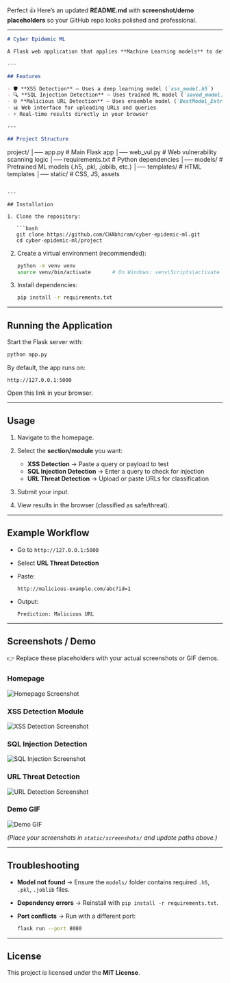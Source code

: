 Perfect 👍
Here’s an updated **README.md** with **screenshot/demo placeholders** so your GitHub repo looks polished and professional.

---

```markdown
# Cyber Epidemic ML

A Flask web application that applies **Machine Learning models** to defend against epidemic-style cybersecurity threats such as **XSS attacks, SQL Injection, and Malicious URLs**.

---

## Features

- 🛡️ **XSS Detection** — Uses a deep learning model (`xss_model.h5`)  
- 🔍 **SQL Injection Detection** — Uses trained ML model (`saved_model.pkl`)  
- 🌐 **Malicious URL Detection** — Uses ensemble model (`BestModel_ExtraTreesClassifier.joblib`)  
- 📊 Web interface for uploading URLs and queries  
- ⚡ Real-time results directly in your browser  

---

## Project Structure

```

project/
│── app.py                # Main Flask app
│── web\_vul.py            # Web vulnerability scanning logic
│── requirements.txt       # Python dependencies
│── models/               # Pretrained ML models (.h5, .pkl, .joblib, etc.)
│── templates/            # HTML templates
│── static/               # CSS, JS, assets

````

---

## Installation

1. Clone the repository:

   ```bash
   git clone https://github.com/CHAbhiram/cyber-epidemic-ml.git
   cd cyber-epidemic-ml/project
````

2. Create a virtual environment (recommended):

   ```bash
   python -m venv venv
   source venv/bin/activate       # On Windows: venv\Scripts\activate
   ```

3. Install dependencies:

   ```bash
   pip install -r requirements.txt
   ```

---

## Running the Application

Start the Flask server with:

```bash
python app.py
```

By default, the app runs on:

```
http://127.0.0.1:5000
```

Open this link in your browser.

---

## Usage

1. Navigate to the homepage.
2. Select the **section/module** you want:

   * **XSS Detection** → Paste a query or payload to test
   * **SQL Injection Detection** → Enter a query to check for injection
   * **URL Threat Detection** → Upload or paste URLs for classification
3. Submit your input.
4. View results in the browser (classified as safe/threat).

---

## Example Workflow

* Go to `http://127.0.0.1:5000`

* Select **URL Threat Detection**

* Paste:

  ```
  http://malicious-example.com/abc?id=1
  ```

* Output:

  ```
  Prediction: Malicious URL
  ```

---

## Screenshots / Demo

👉 Replace these placeholders with your actual screenshots or GIF demos.

### Homepage

![Homepage Screenshot](static/screenshots/homepage.png)

### XSS Detection Module

![XSS Detection Screenshot](static/screenshots/xss_detection.png)

### SQL Injection Detection

![SQL Injection Screenshot](static/screenshots/sql_injection.png)

### URL Threat Detection

![URL Detection Screenshot](static/screenshots/url_detection.png)

### Demo GIF

![Demo GIF](static/screenshots/demo.gif)

*(Place your screenshots in `static/screenshots/` and update paths above.)*

---

## Troubleshooting

* **Model not found** → Ensure the `models/` folder contains required `.h5`, `.pkl`, `.joblib` files.
* **Dependency errors** → Reinstall with `pip install -r requirements.txt`.
* **Port conflicts** → Run with a different port:

  ```bash
  flask run --port 8080
  ```

---

## License

This project is licensed under the **MIT License**.

```
